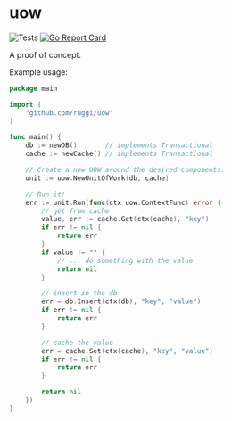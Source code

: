# uow

![Tests](https://github.com/ruggi/uow/workflows/Tests/badge.svg?branch=master) [![Go Report Card](https://goreportcard.com/badge/github.com/ruggi/uow)](https://goreportcard.com/report/github.com/ruggi/uow)

A proof of concept.

Example usage:

```go
package main

import (
    "github.com/ruggi/uow"
)

func main() {
    db := newDB()       // implements Transactional
    cache := newCache() // implements Transactional

    // Create a new UOW around the desired components.
    unit := uow.NewUnitOfWork(db, cache)

    // Run it!
    err := unit.Run(func(ctx uow.ContextFunc) error {
        // get from cache
        value, err := cache.Get(ctx(cache), "key")
        if err != nil {
            return err
        }
        if value != "" {
            // ... do something with the value
            return nil
        }

        // insert in the db
        err = db.Insert(ctx(db), "key", "value")
        if err != nil {
            return err
        }

        // cache the value
        err = cache.Set(ctx(cache), "key", "value")
        if err != nil {
            return err
        }

        return nil
    })
}
```
